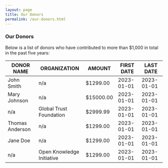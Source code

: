 ```yaml
---
layout: page
title: Our Donors
permalink: /our-donors.html
---
```

 
### Our Donors

Below is a list of donors who have contributed to more than $1,000 in total in the past five years:

| DONOR NAME | ORGANIZATION | AMOUNT | FIRST DATE | LAST DATE |
| ----------- | ----------- | ----------- | ----------- | ----------- |
| John Smith | n/a | $1299.00 | 2023-01-01 | 2023-01-01 |
| Mary Johnson | n/a | $15000.00 | 2023-01-01 | 2023-01-01 |
| n/a | Global Trust Foundation | $2999.99 | 2023-01-01 | 2023-01-01 |
| Thomas Anderson | n/a | $1299.00 | 2023-01-01 | 2023-01-01 |
| Jane Doe | n/a | $1299.00 | 2023-01-01 | 2023-01-01 |
| n/a | Open Knowledge Initiative | $1299.00 | 2023-01-01 | 2023-01-01 |

